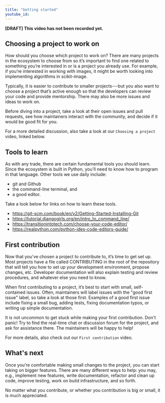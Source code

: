 ```yaml
---
title: "Getting started"
youtube_id:
---
```


**[DRAFT] This video has not been recorded yet.**

<!--
# Name options:
- Getting started with Open source
- First steps into Open Source
- Contributing to Open Source: Getting Started
- Contributing to Open Source: First steps
-->

<!--
-Hello everyone, I’m Juanita.
-Welcome to the Scientific Python videos! Today I will be sharing with you how to get started with Open Source.
-->

## Choosing a project to work on

How should you choose which project to work on?
There are many projects in the ecosystem to choose from so it’s important to find one related to something you’re interested in or is a project you already use.
For example, if you’re interested in working with images, it might be worth looking into implementing algorithms in scikit-image.

Typically, it is easier to contribute to smaller projects---but you also want to choose a project that’s active enough so that the developers can review your code and provide mentorship.
There may also be more issues and ideas to work on.

Before diving into a project, take a look at their open issues and pull requests, see how maintainers interact with the community, and decide if it would be good fit for you.

For a more detailed discussion, also take a look at our `Choosing a project` video, linked below.

## Tools to learn

As with any trade, there are certain fundamental tools you should learn.
Since the ecosystem is built in Python, you'll need to know how to program in that language.
Other tools we use daily include:

- git and Github
- the command-line terminal, and
- a good editor.

Take a look below for links on how to learn these tools.

- https://git-scm.com/book/en/v2/Getting-Started-Installing-Git
- https://tutorial.djangogirls.org/en/intro_to_command_line/
- https://transitionintotech.com/choose-your-code-editor/
- https://realpython.com/python-ides-code-editors-guide/

## First contribution

Now that you’ve chosen a project to contribute to, it’s time to get set up.
Most projects have a file called CONTRIBUTING in the root of the repository that will tell you how to set up your development environment, propose changes, etc.
Developer documentation will also explain testing and review procedures, and whatever else you need to know.

When first contributing to a project, it’s best to start with small, self-contained issues.
Often, maintainers will label issues with the "good first issue" label, so take a look at those first.
Examples of a good first issue include fixing a small bug, adding tests, fixing documentation typos, or writing up simple documentation.

It is not uncommon to get stuck while making your first contribution.
Don't panic!
Try to find the real-time chat or discussion forum for the project, and ask for assistance there.
The maintainers will be happy to help!

For more details, also check out our `First contribution` video.

## What's next

Once you’re comfortable making small changes to the project, you can start taking on bigger features.
There are many different ways to help: you may, e.g., implement new features, write documentation, refactor and clean up code, improve testing, work on build infrastructure, and so forth.

No matter what you contribute, or whether you contribution is big or small, it is much appreciated.

<!--
-Thank you for helping out and welcome to Scientific Python!
-->
